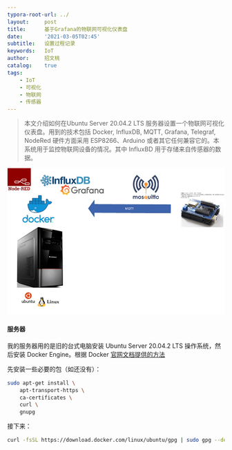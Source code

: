 ```yaml
---
typora-root-url: ../
layout:     post
title:      基于Grafana的物联网可视化仪表盘
date:       '2021-03-05T02:45'
subtitle:   设置过程记录
keywords:   IoT
author:     招文桃
catalog:    true
tags:
    - IoT
    - 可视化
    - 物联网
    - 传感器
---
```


> 本文介绍如何在Ubuntu Server 20.04.2 LTS 服务器设置一个物联网可视化仪表盘。用到的技术包括 Docker, InfluxDB, MQTT, Grafana, Telegraf, NodeRed
硬件方面采用 ESP8266、Arduino 或者其它任何兼容它的。本系统用于监控物联网设备的情况。其中 InfluxBD 用于存储来自传感器的数据。

![image-20210305030358768](/img/image-20210305030358768.png)


#### 服务器

我的服务器用的是旧的台式电脑安装 Ubuntu Server 20.04.2 LTS 操作系统，然后安装 Docker Engine。根据 Docker [官网文档提供的方法](https://docs.docker.com/engine/install/ubuntu/)

先安装一些必要的包（如还没有）：

```bash
sudo apt-get install \
    apt-transport-https \
    ca-certificates \
    curl \
    gnupg
```

接下来：

```bash
curl -fsSL https://download.docker.com/linux/ubuntu/gpg | sudo gpg --dearmor -o /usr/share/keyrings/docker-archive-keyring.gpg
```

